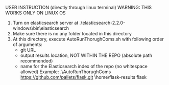 USER INSTRUCTION (directly through linux terminal)
WARNING: THIS WORKS ONLY ON LINUX OS
1. Turn on elasticsearch server at .\elasticsearch-2.2.0-windows\bin\elasticsearch
2. Make sure there is no any folder located in this directory
3. At this directory, execute AutoRunThorughComs.sh with following order of arguments:
	- git URL
	- output results location, NOT WITHIN THE REPO (absolute path recommended)
	- name for the Elasticsearch index of the repo (no whitespace allowed)
	Example: .\AutoRunThorughComs https://github.com/pallets/flask.git \home\flask-results flask